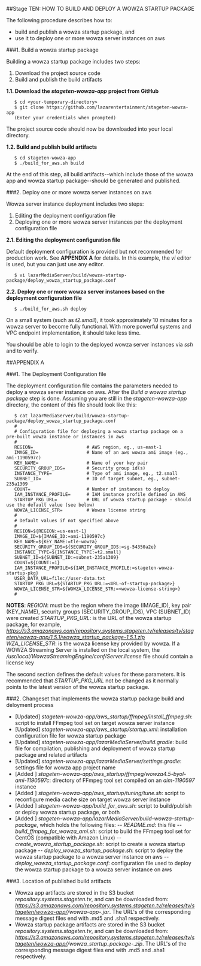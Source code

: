 ##Stage TEN: HOW TO BUILD AND DEPLOY A WOWZA STARTUP PACKAGE

The following procedure describes how to:
- build and publish a wowza startup package, and
- use it to deploy one or more wowza server instances on aws

###1. Build a wowza startup package

Building a wowza startup package includes two steps:

1. Download the project source code
2. Build and publish the build artifacts

**1.1. Download the *stageten-wowza-app* project from GitHub**
```
   $ cd <your-temporary-directory>
   $ git clone https://github.com/lazarentertainment/stageten-wowza-app
   (Enter your credentials when prompted)
```
The project source code should now be downloaded into your local directory.

**1.2. Build and publish build artifacts**
```
   $ cd stageten-wowza-app
   $ ./build_for_aws.sh build
```
   At the end of this step, all build artifacts--which include those of the wowza app and wowza startup package--should be generated and published.

###2. Deploy one or more wowza server instances on aws

Wowza server instance deployment includes two steps:

1. Editing the deployment configuration file
2. Deploying one or more wowza server instances per the deployment configuration file

**2.1. Editing the deployment configuration file**

   Default deployment configuration is provided but not recommended for production work. See **APPENDIX A** for details.
   In this example, the *vi* editor is used, but you can just use any editor.
```
   $ vi lazarMediaServer/build/wowza-startup-package/deploy_wowza_startup_package.conf
```
**2.2. Deploy one or more wowza server instances based on the deployment configuration file**
```
   $ ./build_for_aws.sh deploy
```
   On a small system (such as *t2.small*), it took approximately 10 minutes for a wowza server to become fully functional. With more powerful systems and VPC endpoint implementation, it should take less time.

   You should be able to login to the deployed wowza server instances via *ssh* and to verify.


##APPENDIX A

###1. The Deployment Configuration file

The deployment configuration file contains the parameters needed to deploy a wowza server instance on aws. After the *Build a wowza startup package* step is done. Assuming you are still in the *stageten-wowza-app* directory, the content of this file should look like this:
```
   $ cat lazarMediaServer/build/wowza-startup-package/deploy_wowza_startup_package.conf
   #
   # Configuration file for deploying a wowza startup package on a pre-built wowza instance or instances in aws
   #
   REGION=                    # AWS region, eg., us-east-1
   IMAGE_ID=                  # Name of an aws wowza ami image (eg., ami-1190597c)
   KEY_NAME=                  # Name of your key pair
   SECURITY_GROUP_IDS=        # Security group id(s)
   INSTANCE_TYPE=             # Type of ami image, eg., t2.small
   SUBNET_ID=                 # ID of target subnet, eg., subnet-235a1309
   COUNT=                     # Number of instances to deploy
   IAM_INSTANCE_PROFILE=      # IAM instance profile defined in AWS
   STARTUP_PKG_URL=           # URL of wowza startup package - should use the default value (see below)
   WOWZA_LICENSE_STR=         # Wowza license string
   #
   # Default values if not specified above
   #
   REGION=${REGION:=us-east-1}
   IMAGE_ID=${IMAGE_ID:=ami-1190597c}
   KEY_NAME=${KEY_NAME:=tle-wowza}
   SECURITY_GROUP_IDS=${SECURITY_GROUP_IDS:=sg-54350a2e}
   INSTANCE_TYPE=${INSTANCE_TYPE:=t2.small}
   SUBNET_ID=${SUBNET_ID:=subnet-235a1309}
   COUNT=${COUNT:=1}
   IAM_INSTANCE_PROFILE=${IAM_INSTANCE_PROFILE:=stageten-wowza-startup-pkg}
   USER_DATA_URL=file://user-data.txt
   STARTUP_PKG_URL=${STARTUP_PKG_URL:=<URL-of-startup-package>}
   WOWZA_LICENSE_STR=${WOWZA_LICENSE_STR:=<wowza-license-string>}
   #
```
**NOTES**:
*REGION*: must be the region where the image (IMAGE_ID), key pair (KEY_NAME), security groups (SECURITY_GROUP_IDS), VPC (SUBNET_ID) were created
*STARTUP_PKG_URL*: is the URL of the wowza startup package, for example, *https://s3.amazonaws.com/repository.systems.stageten.tv/releases/tv/stageten/wowza-app/1.5.1/wowza_startup_package-1.5.1.zip*
*WZA_LICENSE_STR*: is the wowza license key provided by wowza. If a WOWZA Streaming Server is installed on the local system, the */usr/local/WowzaStreamingEngine/conf/Server.license* file should contain a license key

The second section defines the default values for these parameters. It is recommended that *STARTUP_PKG_URL* not be changed as it normally points to the latest version of the wowza startup package.

###2. Changeset that implements the wowza startup package build and deloyment process

- [Updated] *stageten-wowza-app/aws_startup/ffmpeg/install_ffmpeg.sh*: script to install FFmpeg tool set on target wowza server instance
- [Updated] *stageten-wowza-app/aws_startup/startup.xml*: installation configuration file for wowza startup package
- [Updated] *stageten-wowza-app/lazarMediaServer/build.gradle*: build file for compilation, publishing and deployment of wowza startup package and related artifacts
- [Updated] *stageten-wowza-app/lazarMediaServer/settings.gradle*: settings file for wowza app project name
- [Added  ] *stageten-wowza-app/aws_startup/ffmpeg/wowza4.5-byol-ami-1190597c*: directory of FFmpeg tool set compiled on an *aim-1190597* instance
- [Added  ] *stageten-wowza-app/aws_startup/tuning/tune.sh*: script to reconfigure media cache size on target wowza server instance
- [Added  ] *stageten-wowza-app/build_for_aws.sh*: script to build/publish or deploy wowza startup package, or both
- [Added  ] *stageten-wowza-app/lazarMediaServer/build-wowza-startup-package*, which holds the following files:
              -- *README.md*: this file
              -- *build_ffmpeg_for_wowza_ami.sh*: script to build the FFmpeg tool set for CentOS (compatible with Amazon Linux)
              -- *create_wowza_startup_package.sh*: script to create a wowza startup package
              -- *deploy_wowza_startup_package.sh*: script to deploy the wowza startup package to a wowza server instance on aws
              -- *deploy_wowza_startup_package.conf*: configuration file used to deploy the wowza startup package to a wowza server instance on aws

###3. Location of published build artifacts

- Wowza app artifacts are stored in the S3 bucket *repository.systems.stageten.tv*, and can be downloaded from: *https://s3.amazonaws.com/repository.systems.stageten.tv/releases/tv/stageten/wowza-app/<release>/wowza-app-<release>.jar*. The URL's of the corresponding message digest files end with .md5 and .sha1 respectively.
- Wowza startup package artifacts are stored in the S3 bucket *repository.systems.stageten.tv*, and can be downloaded from: *https://s3.amazonaws.com/repository.systems.stageten.tv/releases/tv/stageten/wowza-app/<release>/wowza_startup_package-<release>.zip*. The URL's of the corresponding message digest files end with .md5 and .sha1 respectively.
